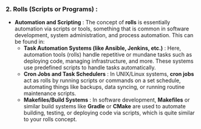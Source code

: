 ###  2\. **Rolls (Scripts or Programs)** :

* **Automation and Scripting** : The concept of **rolls** is essentially automation via scripts or tools, something that is common in software development, system administration, and process automation. This can be found in: 
    * **Task Automation Systems (like Ansible, Jenkins, etc.)** : Here, automation tools (rolls) handle repetitive or mundane tasks such as deploying code, managing infrastructure, and more. These systems use predefined scripts to handle tasks automatically. 
    * **Cron Jobs and Task Schedulers** : In UNIX/Linux systems, **cron jobs** act as rolls by running scripts or commands on a set schedule, automating things like backups, data syncing, or running routine maintenance scripts. 
    * **Makefiles/Build Systems** : In software development, **Makefiles** or similar build systems like **Gradle** or **CMake** are used to automate building, testing, or deploying code via scripts, which is quite similar to your rolls concept. 
